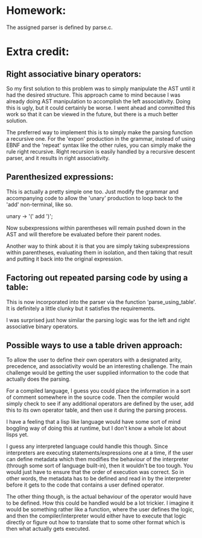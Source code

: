 
Homework:
=========

The assigned parser is defined by parse.c.

Extra credit:
=============

Right associative binary operators:
-----------------------------------

So my first solution to this problem was to simply manipulate the AST until it
had the desired structure. This approach came to mind because I was already
doing AST manipulation to accomplish the left associativity. Doing this is
ugly, but it could certainly be worse. I went ahead and committed this work so
that it can be viewed in the future, but there is a much better solution.

The preferred way to implement this is to simply make the parsing function a
recursive one. For the 'expon' production in the grammar, instead of using EBNF
and the 'repeat' syntax like the other rules, you can simply make the rule
right recursive. Right recursion is easily handled by a recursive descent
parser, and it results in right associativity.

Parenthesized expressions:
--------------------------
This is actually a pretty simple one too. Just modify the grammar and
accompanying code to allow the 'unary' production to loop back to the 'add'
non-terminal, like so.

unary -> '(' add ')';

Now subexpressions within parentheses will remain pushed down in the AST and
will therefore be evaluated before their parent nodes.

Another way to think about it is that you are simply taking subexpressions
within parentheses, evaluating them in isolation, and then taking that result
and putting it back into the original expression.

Factoring out repeated parsing code by using a table:
-----------------------------------------------------
This is now incorporated into the parser via the function 'parse_using_table'.
It is definitely a little clunky but it satisfies the requirements.

I was surprised just how similar the parsing logic was for the left and right
associative binary operators.

Possible ways to use a table driven approach:
---------------------------------------------
To allow the user to define their own operators with a designated arity,
precedence, and associativity would be an interesting challenge. The main
challenge would be getting the user supplied information to the code that
actually does the parsing.

For a compiled language, I guess you could place the information in a sort of
comment somewhere in the source code. Then the compiler would simply check to
see if any additional operators are defined by the user, add this to its own
operator table, and then use it during the parsing process.

I have a feeling that a lisp like language would have some sort of mind
boggling way of doing this at runtime, but I don't know a whole lot about lisps
yet. 

I guess any interpreted language could handle this though. Since interpreters
are executing statements/expressions one at a time, if the user can define
metadata which then modifies the behaviour of the interpreter (through some
sort of language built-in), then it wouldn't be too tough. You would just have
to ensure that the order of execution was correct. So in other words, the
metadata has to be defined and read in by the interpreter before it gets to the
code that contains a user defined operator.

The other thing though, is the actual behaviour of the operator would have to
be defined. How this could be handled would be a lot trickier. I imagine it
would be something rather like a function, where the user defines the logic,
and then the compiler/interpreter would either have to execute that logic
directly or figure out how to translate that to some other format which is then
what actually gets executed.
